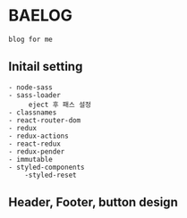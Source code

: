 # BAELOG

    blog for me

## Initail setting

    - node-sass
    - sass-loader
         eject 후 패스 설정
    - classnames
    - react-router-dom
    - redux
    - redux-actions
    - react-redux
    - redux-pender
    - immutable
    - styled-components
        -styled-reset

## Header, Footer, button design
